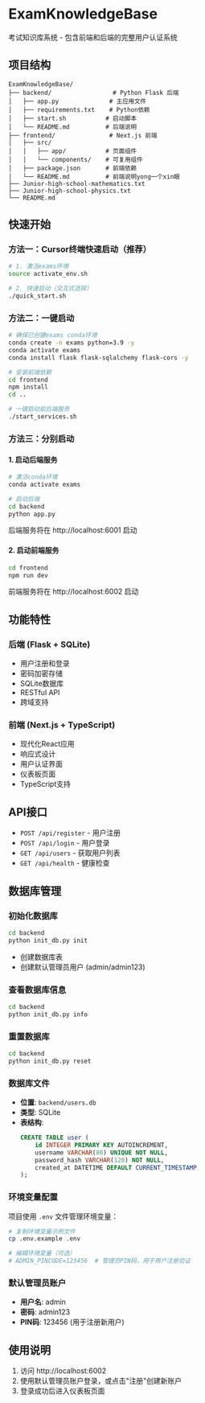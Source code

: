 # ExamKnowledgeBase

考试知识库系统 - 包含前端和后端的完整用户认证系统

## 项目结构

```
ExamKnowledgeBase/
├── backend/                 # Python Flask 后端
│   ├── app.py              # 主应用文件
│   ├── requirements.txt    # Python依赖
│   ├── start.sh           # 启动脚本
│   └── README.md          # 后端说明
├── frontend/               # Next.js 前端
│   ├── src/
│   │   ├── app/           # 页面组件
│   │   └── components/    # 可复用组件
│   ├── package.json       # 前端依赖
│   └── README.md          # 前端说明yong一个xin眼
├── Junior-high-school-mathematics.txt
├── Junior-high-school-physics.txt
└── README.md
```

## 快速开始

### 方法一：Cursor终端快速启动（推荐）

```bash
# 1. 激活exams环境
source activate_env.sh

# 2. 快速启动（交互式选择）
./quick_start.sh
```

### 方法二：一键启动

```bash
# 确保已创建exams conda环境
conda create -n exams python=3.9 -y
conda activate exams
conda install flask flask-sqlalchemy flask-cors -y

# 安装前端依赖
cd frontend
npm install
cd ..

# 一键启动前后端服务
./start_services.sh
```

### 方法三：分别启动

#### 1. 启动后端服务

```bash
# 激活conda环境
conda activate exams

# 启动后端
cd backend
python app.py
```

后端服务将在 http://localhost:6001 启动

#### 2. 启动前端服务

```bash
cd frontend
npm run dev
```

前端服务将在 http://localhost:6002 启动

## 功能特性

### 后端 (Flask + SQLite)
- 用户注册和登录
- 密码加密存储
- SQLite数据库
- RESTful API
- 跨域支持

### 前端 (Next.js + TypeScript)
- 现代化React应用
- 响应式设计
- 用户认证界面
- 仪表板页面
- TypeScript支持

## API接口

- `POST /api/register` - 用户注册
- `POST /api/login` - 用户登录
- `GET /api/users` - 获取用户列表
- `GET /api/health` - 健康检查

## 数据库管理

### 初始化数据库
```bash
cd backend
python init_db.py init
```
- 创建数据库表
- 创建默认管理员用户 (admin/admin123)

### 查看数据库信息
```bash
cd backend
python init_db.py info
```

### 重置数据库
```bash
cd backend
python init_db.py reset
```

### 数据库文件
- **位置**: `backend/users.db`
- **类型**: SQLite
- **表结构**: 
  ```sql
  CREATE TABLE user (
      id INTEGER PRIMARY KEY AUTOINCREMENT,
      username VARCHAR(80) UNIQUE NOT NULL,
      password_hash VARCHAR(120) NOT NULL,
      created_at DATETIME DEFAULT CURRENT_TIMESTAMP
  );
  ```

### 环境变量配置
项目使用 `.env` 文件管理环境变量：

```bash
# 复制环境变量示例文件
cp .env.example .env

# 编辑环境变量（可选）
# ADMIN_PINCODE=123456  # 管理员PIN码，用于用户注册验证
```

### 默认管理员账户
- **用户名**: admin
- **密码**: admin123
- **PIN码**: 123456 (用于注册新用户)

## 使用说明

1. 访问 http://localhost:6002
2. 使用默认管理员账户登录，或点击"注册"创建新账户
3. 登录成功后进入仪表板页面
